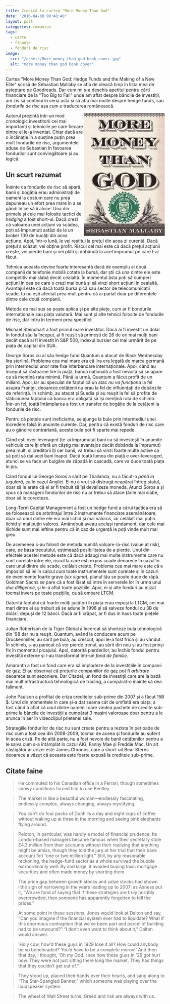```yaml
---
title: Cronică la cartea "More Money Than God"
date: "2016-04-09 00:48:40"
layout: post
categories: romanian
tags:
  - carte
  - finanțe
  - fonduri de risc
image:
  src: "/assets/More_money_than_god_book_cover.jpg"
  alt: "more money than god book cover"
---
```


Cartea "More Money Than God: Hedge Funds and the Making of a New Elite" scrisă de Sebastian Mallaby se afla de oleacă timp în lista mea de așteptare pe Goodreads. Dar cum mi s-a deschis apetitul pentru cărți financiare de la "Too Big to Fail" unde am aflat despre băncile de investiții, am zis să continui în seria asta și să aflu mai multe despre hedge funds, sau _fondurile de risc_ așa cum e traducerea românească.

<img src="/assets/More_money_than_god_book_cover.jpg" alt="more money than god book cover" style="float:right" />

Autorul prezintă într-un mod cronologic investitorii cei mai importanți și tehnicile pe care fiecare dintre ei le-a inventat. Chiar dacă are o înclinație în a susține puțin prea mult fondurile de risc, argumentele aduse de Sebastian în favoarea fondurilor sunt convingătoare și au logică.

## Un scurt rezumat

Înainte ca fondurile de risc să apară, banii și bogăția erau administrați de oameni la costum care nu prea depuneau un efort prea mare în a se gândi în ce să îi aloce. Una din primele și cele mai folosite tactici de _hedging_ a fost short-ul. Dacă crezi că valoarea unei acțiuni va scădea, poți să împrumuți astăzi de la un broker 100 de bucăți din acea acțiune. Apoi, într-o lună, le vei restitui la prețul din acea zi curentă. Dacă prețul a scăzut, vei obține profit. Riscul cel mai este că dacă prețul acțiunii crește, vei pierde bani și vei plăti și dobândă la acel împrumut pe care l-ai făcut.

Tehnica aceasta devine foarte interesantă dacă de exemplu ai două companii de telefonie mobilă cotate la bursă, dar știi că una dintre ele este competitiv mai slabă decât cealaltă. În momentul ăsta poți să cumperi acțiuni în cea pe care o crezi mai bună și să vinzi short acțiuni în cealaltă. Avantajul este că dacă toată bursa pică sau sector de telecomunicații scade, tu nu ești afectat prea mult pentru că ai pariat doar pe diferențele dintre cele două companii.

Metoda de mai sus se poate aplica și pe alte piețe, cum ar fi bondurile internaționale sau piața valutară. Mai sunt și alte tehnici folosite de fondurile de risc, dar intru în termeni prea specifici.

Michael Steindhart a fost primul mare investitor. Dacă ai fi investit un dolar în fondul său la început, ai fi reușit să primești de 26 de ori mai mulți bani decât dacă ai fi investit în S&P 500, indexul bursier cel mai urmărit de pe piața de capital din SUA.

George Soros cu al său hedge fund Quantum a atacat de Black Wednesday lira sterlină. Problema cea mai mare era că lira era legată de marca germană prin intermediul unor rate fixe interbancare internaționale. Apoi, când au început să răstoarne lire în piață, banca națională a fost nevoită să se apare ca să mențină rata minimă. Până la urmă, Quantum a făcut profit de un miliard. Apoi, iar au speculat de faptul că un atac _nu va funcționa_ la fel asupra Franței, deoarece cetățenii nu erau la fel de influențați de dobânzile de referință. În schimb, au atacat și Suedia și au reușit la fel să profite de slăbiciunea faptului că banca era obligată să își mențină rata de schimb. Într-un fel, toată întâmplarea a fost un transfer de bogăție de la cetățeni la fondurile de risc.

Pentru că piețele sunt ineficiente, se ajunge la bule prin intermediul unei încredere falsă în anumite curente. Dar, pentru că există fonduri de risc care au o gândire contrariană, aceste bule pot fi sparte mai repede.

Când ești over-leveraged (te-ai împrumutat bani ca să investești în anumite vehicule care îți oferă un câștig mai avantajos decât dobânda la împrumut) prea mult, și creditorii îți cer banii, va trebui să vinzi foarte multe active ca să poți să dai acei bani înapoi. Dacă toată lumea din piață e over-leveraged, atunci se va face un bulgăre de zăpadă în cascadă, care va duce toată piața în jos.

Când fondul lui George Soros a sărit pe Thailanda, nu a făcut-o _până la jugulară_, ca în cazul Angliei. Ei nu a vrut să distrugă neapărat întreg statul, doar să le arate că ei ar fi trebuit să își devalizeze moneda. Atunci Soros a și spus că managerii fondurilor de risc nu ar trebui să atace țările mai slabe, doar să le corecteze.

Long-Term Capital Management a fost un hedge fund a cărui tactica era să se folosească de arbritrajul între 2 instrumente financiare asemănătoare, doar că unul dintre ele era mai lichid și mai valoros, iar celălalt mai puțin lichid și mai puțin valoros. Amândouă aveau același randament, dar cele mai ilichide sunt mai ieftine pentru că în caz de urgență le poți vinde mult mai greu.

De asemenea s-au folosit de metoda numită valoare-la-risc (value at risk), care, pe baza trecutului, estimează posibilitatea de a pierde. Unul din efectele acestei metode este că dacă adaugi mai multe instrumente care nu sunt corelate între ele, riscul la care ești expus scade deoarece în cazul în care unul dintre ele scade, celălalt crește. Problema cea mai mare este că e imposibil să iei în calcul cum toate instrumentele sunt corelate și în cazuri de evenimente foarte grave (_six sigma_), planul tău se poate duce de râpă. Goldman Sachs se pare că a fost lăsat să intre în serverele lor în urma unui _due dilligence_, și le-a aflat toate pozițiile. Apoi, ei și alte fonduri au mizat tocmai invers pe toate pozițiile, ca să omoare LTCM.

Datorită faptului că foarte mulți jucători în piața erau expuși la LTCM, cei mai mari dintre ei au trebuit să se adune în 1998 și să salveze fondul cu 3B de dolari, depuși de 12 bănci. Dacă ar fi crăpat, ar fi dus în haos toate piețele financiare.

Julian Robertson de la Tiger Global a încercat să shorteze bula tehnologică din '98 dar nu a reușit. Quantum, având la conducere acum pe Druckenmiller, au sărit pe bulă, au crescut, apoi le-a fost frică și au vândut. În schimb, s-au panicat că vor pierde trenul, au sărit din nou și au fost prinși fix în momentul picajului. Apoi, datorită pierderilor, au închis fondul pentru investiții externe și l-au transformat într-un _fond de familie_.

Amaranth a fost un fond care era să implodeze de la investițiile în companii de gaz. Ei au observat că prețurile companiilor de gaz pot fi _arbitrate_ deoarece sunt sezoniere. Dar Citadel, un fond de investiții care are la bază mai mult infrastructură tehnologică de trading, a cumpărat-o înainte să dea faliment.

John Paulson a profitat de criza creditelor sub-prime din 2007 și a făcut 15B $. Unul din momentele în care și-a dat seama cât de umflată era piața, a fost când a aflat că unul dintre oamenii care vindea pachete de credite sub-prime la băncile de investiții a cumpărat 3 mașini valoroase doar pentru a le arunca în aer în videoclipul prietenei sale.

Strategiile fondurilor de risc nu sunt create pentru a rezista în perioade de risc cum a fost cea din 2008-2009, tocmai de aceea și fondurile au suferit în acea criză. Pe de altă parte, nu a fost nevoie de banii cetățenilor pentru a le salva cum s-a întâmplat în cazul AIG, Fanny Mae și Freddie Mac. Un alt câștigător ar crizei este James Chronos, care a short-uit Bear Sterns deoarece a văzut că aceasta este foarte expusă la creditele sub-prime.

## Citate faine

> He commuted to his Canadian office in a Ferrari, though sometimes snowy conditions forced him to use Bentley.

> The market is like a beautiful woman—endlessly fascinating, endlessly complex, always changing, always mystifying.

> You can’t do four packs of Dunhills a day and eight cups of coffee without waking up at three in the morning and seeing pink elephants flying around.

> Peloton, in particular, was hardly a model of financial prudence: Its London-based managers became famous when their secretary stole £4.3 million from their accounts without their realizing that anything might be amiss, though they told the jury at her trial that their bank account felt “one or two million light.” Still, by any reasonable reckoning, the hedge-fund sector as a whole survived the bubble extraordinarily well: By and large, it avoided buying toxic mortgage securities and often made money by shorting them.

> The price gap between growth stocks and value stocks had shown little sign of narrowing in the years leading up to 2007; as Asness put it, “We are fond of saying that if these strategies are truly horribly overcrowded, then someone has apparently forgotten to tell the prices.”

> At some point in these sessions, Jones would look at Dalton and say, “Can you imagine if the financial system ever had to liquidate? What if this enormous contraption that we’ve been part and parcel of building had to be unwound?” “I don’t even want to think about it,” Dalton would answer.

> ‘Holy cow, how’d these guys in 1929 lose it all? How could anybody be so boneheaded? You’d have to be a complete moron!’ And then that day, I thought, ‘Oh my God. I see how these guys in ’29 got hurt now. They were not just sitting there long the market. They had things that they couldn’t get out of.”

> They stood up, placed their hands over their hearts, and sang along to “The Star-Spangled Banner,” which someone was playing over the loudspeaker system.

> The wheel of Wall Street turns. Greed and risk are always with us.
